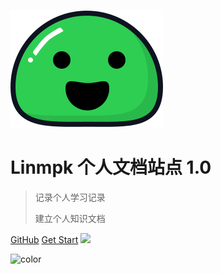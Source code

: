 ![logo](_media/icon.svg)

# Linmpk 个人文档站点 1.0

> 记录个人学习记录
>
> 
>
> 
>
> 
>
> 建立个人知识文档
>
> 
>
> 

[GitHub](https://github.com/Linmpk/file-site.git) 
[Get Start](#docsify)
![](_media/bg.png) 
<!-- background color --> 
![color](#fofofo)